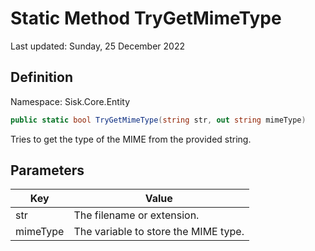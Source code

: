 # Static Method TryGetMimeType
Last updated: Sunday, 25 December 2022

## Definition
Namespace: Sisk.Core.Entity

```csharp
public static bool TryGetMimeType(string str, out string mimeType)
```

Tries to get the type of the MIME from the provided string.

## Parameters

| Key | Value |
| --- | --- |
| str | The filename or extension. | 
| mimeType | The variable to store the MIME type. | 

